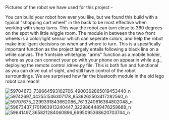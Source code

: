 Pictures of the robot we have used for this project -

You can build your robot how ever you like, but we found this build with a typical "shopping cart wheel" in the back to be most effective 
when working with sharp turns. This way the robot can turn close to 360 degrees on the spot with little wiggle room. 
The module in between the two front wheels is a color/light sensor which can seperate colors, and help the robot make intelligent decisions 
on when and where to turn. This is a spesifically important function as the project largely entails following a black line on a white canvas.
The frontside white/gray "arms" function as a mobile holder, where as you can connect your pc with your phone on appear.in while e.g., deploying 
the remote control /drive.py file. This is both fun and functional as you can drive out of sight, and still have control of the robot surroundings.
We are surprised how far the bluetooth module in the old lego robot can reach!


![59704673_739664593102706_4900362865019453440_n](https://user-images.githubusercontent.com/35763714/57302404-679cf880-70db-11e9-8640-4a89c62cd018.jpg)
![59742697_442551546307178_8539262503417282560_n](https://user-images.githubusercontent.com/35763714/57302411-6966bc00-70db-11e9-8331-09256dca058a.jpg)
![59707675_2299391843662086_7613240616364802048_n](https://user-images.githubusercontent.com/35763714/57302412-6a97e900-70db-11e9-89ad-a141db3e335b.jpg)
![59673437_1701963913240447_3229864489478258688_n](https://user-images.githubusercontent.com/35763714/57302416-6bc91600-70db-11e9-9abf-f07e76a3c3bd.jpg)
![59641497_365821284060896_6695095368620703744_n](https://user-images.githubusercontent.com/35763714/57302420-6e2b7000-70db-11e9-8932-97ba943544f5.jpg)
